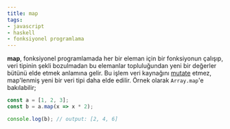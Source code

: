 ```yaml
---
title: map
tags:
- javascript
- haskell
- fonksiyonel programlama
---
```


**map**, fonksiyonel programlamada her bir eleman için bir fonksiyonun çalışıp, veri tipinin şekli bozulmadan bu elemanlar topluluğundan yeni bir değerler bütünü elde etmek anlamına gelir. Bu işlem veri kaynağını [mutate](/mutation) etmez, map'lenmiş yeni bir veri tipi daha elde edilir. Örnek olarak `Array.map`'e bakılabilir;

```js
const a = [1, 2, 3];
const b = a.map(x => x * 2);

console.log(b); // output: [2, 4, 6]
```
